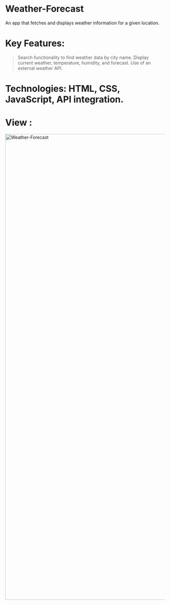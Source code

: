 # Weather-Forecast
An app that fetches and displays weather information for a given location.

# Key Features:
> Search functionality to find weather data by city name.
> Display current weather, temperature, humidity, and forecast.
> Use of an external weather API.

# Technologies: HTML, CSS, JavaScript, API integration.

# View : 

<img width="1470" alt="Weather-Forecast" src="https://github.com/user-attachments/assets/9007b3d5-cdca-4aae-8a27-feea6ee8bdb7">
